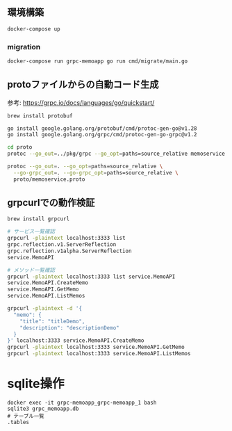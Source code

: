 
## 環境構築
```bash
docker-compose up
```

### migration
```bash
docker-compose run grpc-memoapp go run cmd/migrate/main.go
```

## protoファイルからの自動コード生成
参考: https://grpc.io/docs/languages/go/quickstart/

```bash
brew install protobuf

go install google.golang.org/protobuf/cmd/protoc-gen-go@v1.28
go install google.golang.org/grpc/cmd/protoc-gen-go-grpc@v1.2
```

```bash
cd proto
protoc --go_out=../pkg/grpc --go_opt=paths=source_relative memoservice.proto --go-grpc_out=../pkg/grpc --go-grpc_opt=paths=source_relative memoservice.proto
```

```bash
protoc --go_out=. --go_opt=paths=source_relative \
  --go-grpc_out=. --go-grpc_opt=paths=source_relative \
  proto/memoservice.proto
```

## grpcurlでの動作検証
```bash
brew install grpcurl

# サービス一覧確認
grpcurl -plaintext localhost:3333 list
grpc.reflection.v1.ServerReflection
grpc.reflection.v1alpha.ServerReflection
service.MemoAPI

# メソッド一覧確認
grpcurl -plaintext localhost:3333 list service.MemoAPI
service.MemoAPI.CreateMemo
service.MemoAPI.GetMemo
service.MemoAPI.ListMemos

grpcurl -plaintext -d '{
  "memo": {
    "title": "titleDemo",
    "description": "descriptionDemo"
  }
}' localhost:3333 service.MemoAPI.CreateMemo
grpcurl -plaintext localhost:3333 service.MemoAPI.GetMemo
grpcurl -plaintext localhost:3333 service.MemoAPI.ListMemos
```

# sqlite操作
```
docker exec -it grpc-memoapp_grpc-memoapp_1 bash
sqlite3 grpc_memoapp.db
# テーブル一覧
.tables
```
